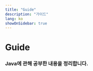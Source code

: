 ```yaml
---
title: "Guide"
description: "가이드"
lang: ko
showOnSidebar: true
---
```


# Guide

### Java에 관해 공부한 내용을 정리합니다.
